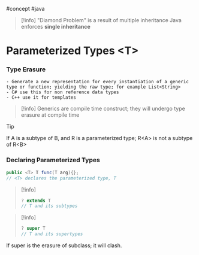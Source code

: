 #concept #java 

>[!info] 
>"Diamond Problem" is a result of multiple inheritance
>Java enforces **single inheritance**

# Parameterized Types \<T\>

### Type Erasure
	- Generate a new representation for every instantiation of a generic type or function; yielding the raw type; for example List<String>
	- C# use this for non reference data types
	- C++ use it for templates

>[!info]
>Generics are compile time construct; they will undergo type erasure at compile time

>[!tip]
>If A is a subtype of B, and R is a parameterized type;
>R\<A\> is not a subtype of R\<B\>

### Declaring Parameterized Types
```java
public <T> T func(T arg){};
// <T> declares the parameterized type, T
```

>[!info]
>```java
>? extends T
>// T and its subtypes

>[!info]
>```java
>? super T
>// T and its supertypes


If super is the erasure of subclass; it will clash.